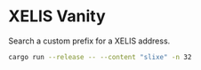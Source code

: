 # XELIS Vanity

Search a custom prefix for a XELIS address.

```bash
cargo run --release -- --content "slixe" -n 32
```
